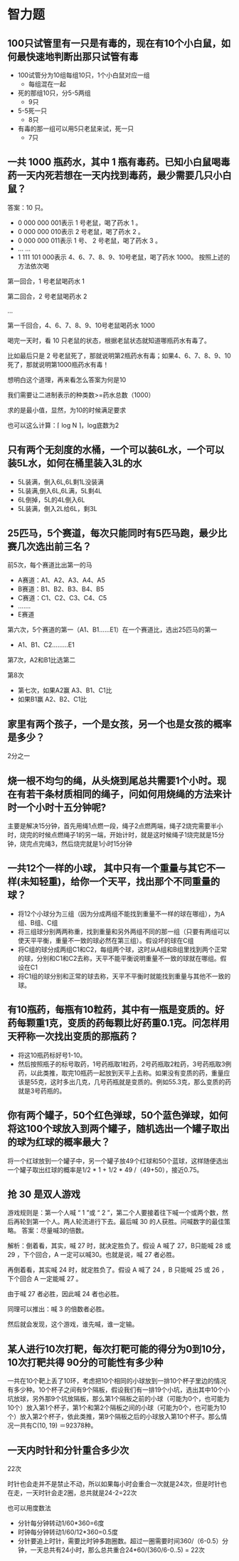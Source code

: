 # 智力题
## 100只试管里有一只是有毒的，现在有10个小白鼠，如何最快速地判断出那只试管有毒
- 100试管分为10组每组10只，1个小白鼠对应一组
  - 每组混在一起
- 死的那组10只，分5-5两组
  - 9只
- 5-5死一只
  - 8只
- 有毒的那一组可以用5只老鼠来试，死一只
  - 7只
## 一共 1000 瓶药水，其中 1 瓶有毒药。已知小白鼠喝毒药一天内死若想在一天内找到毒药，最少需要几只小白鼠？
答案：10 只。
- 0 000 000 001表示 1 号老鼠，喝了药水 1 。
- 0 000 000 010表示 2 号老鼠，喝了药水 2 。
- 0 000 000 011表示 1 号、 2 号老鼠，喝了药水 3 。
- … …
- 1 111 101 000表示 4、6、7、8、9、10号老鼠，喝了药水 1000。
按照上述的方法依次喝

第一回合，1 号老鼠喝药水 1

第二回合，2 号老鼠喝药水 2

...

第一千回合，4、6、7、8、9、10号老鼠喝药水 1000

喝完一天时，看 10 只老鼠的状态，根据老鼠状态就知道哪瓶药水有毒了。

比如最后只是 2 号老鼠死了，那就说明第2瓶药水有毒；如果4、6、7、8、9、10死了，那就说明第1000瓶药水有毒！

想明白这个道理，再来看怎么答案为何是10

我们需要让二进制表示的种类数>=药水总数（1000）

求的是最小值，显然，为10的时候满足要求

也可以这么计算：⌈ log N ⌉，log底数为2
## 只有两个无刻度的水桶，一个可以装6L水，一个可以装5L水，如何在桶里装入3L的水
- 5L装满，倒入6L,6L剩1L没装满
- 5L装满,倒入6L,6L满，5L剩4L
- 6L倒掉，5L的4L倒入6L
- 5L装满，倒入2L给6L，剩3L
## 25匹马，5个赛道，每次只能同时有5匹马跑，最少比赛几次选出前三名？
前5次，每个赛道比出第一的马
- A赛道：A1、A2、A3、A4、A5
- B赛道：B1、B2、B3、B4、B5
- C赛道：C1、C2、C3、C4、C5
- .......
- E赛道

第六次，5个赛道的第一（A1、B1......E1）在一个赛道比，选出25匹马的第一
- A1、B1、C2.........E1

第7次，A2和B1比选第二

第8次
- 第七次，如果A2赢 A3、B1、C1比
- 如果B1赢 A2、B2、C1比
## 家里有两个孩子，一个是女孩，另一个也是女孩的概率是多少？
2分之一
## 烧一根不均匀的绳，从头烧到尾总共需要1个小时。现在有若干条材质相同的绳子，问如何用烧绳的方法来计时一个小时十五分钟呢?
主要是解决15分钟，首先用绳1点燃一段，绳子2点燃两端，绳子2烧完需要半小时，烧完的时候点燃绳子1的另一端，开始计时，就是这时候绳子1烧完就是15分钟，烧完点完绳3，然后烧完就是1小时15分钟
## 一共12个一样的小球， 其中只有一个重量与其它不一样(未知轻重)，给你一个天平，找出那个不同重量的球？
- 将12个小球分为三组（因为分成两组不能找到重量不一样的球在哪组），为A组、B组、C组
- 将三组球分别两两称重，找到重量和另外两组不同的那一组（只要有两组可以使天平平衡，重量不一致的球必然在第三组）。假设坏的球在C组
- 将C组的球分成两组C1和C2，每组两个球，这时从A组和B组里找到两个正常的球，分别和C1和C2去称，天平不能平衡说明重量不一致的球就在哪组。假设在C1
- 将C1组的球分别和正常的球去称，天平不平衡时就能找到重量与其他不一致的球。
## 有10瓶药，每瓶有10粒药，其中有一瓶是变质的。好药每颗重1克，变质的药每颗比好药重0.1克。问怎样用天秤称一次找出变质的那瓶药？
- 将这10瓶药标好号1-10。
- 然后按照瓶子的标号取药，1号药瓶取1粒药，2号药瓶取2粒药，3号药瓶取3例药，以此类推，取完10瓶药一起放到天平上去称。如果没有变质的药，重量应该是55克，这时多出几克，几号药瓶就是变质的。例如55.3克，那么变质的药就是3号药瓶的。
## 你有两个罐子，50个红色弹球，50个蓝色弹球，如何将这100个球放入到两个罐子，随机选出一个罐子取出的球为红球的概率最大？
将一个红球放到一个罐子中，另一个罐子放49个红球和50个蓝球，这样随便选出一个罐子取出红球的概率是1/2 * 1 + 1/2 * 49 /（49+50），接近0.75。
## 抢 30 是双人游戏
游戏规则是：第一个人喊 “ 1 ”或 “ 2 ”，第二个人要接着往下喊一个或两个数，然后再轮到第一个人。两人轮流进行下去。最后喊 30 的人获胜。问喊数字的最佳策略。
答案：尽量喊3的倍数。

解析：倒着看，其实，喊 27 时，就决定胜负了。假设 A 喊了 27，B只能喊 28 或 29 ，下个回合，A 一定可以喊30。也就是说，喊 27 者必胜。

再倒着看，其实喊 24 时，就定胜负了。假设 A 喊了 24 ，B 只能喊 25 或 26 ，下个回合 A 一定能喊 27 。

由于喊 27 者必胜，因此喊 24 者也必胜。

同理可以推出：喊 3 的倍数者必胜。

然后就会发现，这个游戏，谁先喊，谁一定输。
## 某人进行10次打靶，每次打靶可能的得分为0到10分，10次打靶共得 90分的可能性有多少种
一共在10个靶上丢了10环，考虑把10个相同的小球放到一排10个杯子里边的情况有多少种。10个杯子之间有9个隔板，假设我们有一排19个小坑，选出其中10个小坑放球，另外那9个坑放隔板，那么第1个隔板之前的小球（可能为0个，也可能为10个）放入第1个杯子，第1个和第2个隔板之间的小球（可能为0个，也可能为10个）放入第2个杯子，依此类推，第9个隔板之后的小球放入第10个杯子。那么情况一共有C(10, 19) ＝92378种。
## 一天内时针和分针重合多少次
22次

时针也会走并不是禁止不动，所以如果每小时会重合一次就是24次，但是时针也在走，一天时针会走2圈，总共就是24-2=22次

也可以用度数法
- 分针每分钟转动1/60*360=6度
- 时钟每分钟转动1/60/12*360=0.5度
- 分针要追上时针，需要比时钟多跑圈数。超过一圈需要时间360/（6-0.5）分钟，一天总共有24小时，那么总共重合24*60/(360/6-0..5) = 22次